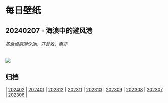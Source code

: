 # 每日壁纸

## 20240207 - 海浪中的避风港

###### 圣詹姆斯潮汐池，开普敦，南非

![](https://www.bing.com/th?id=OHR.StJamesPool_ZH-CN5930624359_UHD.jpg)

## 归档

| [202402](/202402/README.md)
| [202401](/202401/README.md)
| [202312](/202312/README.md)
| [202311](/202311/README.md)
| [202310](/202310/README.md)
| [202309](/202309/README.md)
| [202308](/202308/README.md)
| [202307](/202307/README.md)
| [202306](/202306/README.md)
|